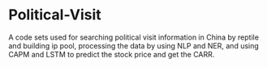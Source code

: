 # Political-Visit
A code sets used for searching political visit information in China by reptile and building ip pool, processing the data by using NLP and NER, and using  CAPM and LSTM to predict the stock price and get the CARR.
